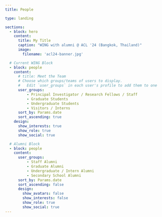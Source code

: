 ```yaml
---
title: People

type: landing

sections:
  - block: hero
    content:
      title: My Title
      caption: "WING with alumni @ ACL '24 (Bangkok, Thailand)"
      image: 
        filename: 'acl24-banner.jpg'

  # Current WING Block
  - block: people
    content:
      # title: Meet the Team
      # Choose which groups/teams of users to display.
      #   Edit `user_groups` in each user's profile to add them to one or more of these groups.
      user_groups:
          - Principal Investigator / Research Fellows / Staff
          - Graduate Students
          - Undergraduate Students
          - Visitors / Interns
      sort_by: Params.date
      sort_ascending: true
    design:
      show_interests: true
      show_role: true
      show_social: true

  # Alumni Block
  - block: people
    content:
      user_groups:
          - Staff Alumni
          - Graduate Alumni
          - Undergraduate / Intern Alumni
          - Secondary School Alumni
      sort_by: Params.date
      sort_ascending: false
      design:
        show_avatars: false
        show_interests: false
        show_role: true
        show_social: true
---
```

